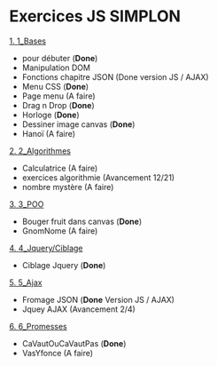 # Exercices JS SIMPLON

[1. 1_Bases](/1_Bases)
  * pour débuter (__Done__)
  * Manipulation DOM 
  * Fonctions chapitre JSON (Done version JS / AJAX)
  * Menu CSS (__Done__)
  * Page menu (A faire)
  * Drag n Drop (__Done__)
  * Horloge (__Done__)
  * Dessiner image canvas (__Done__)
  * Hanoï (A faire)

[2. 2_Algorithmes](/2_Algorithmes)
* Calculatrice (A faire)
* exercices algorithmie (Avancement 12/21)
* nombre mystère (A faire)

[3. 3_POO](/3_POO)  
* Bouger fruit dans canvas (__Done__)
* GnomNome (A faire)

[4. 4_Jquery/Ciblage](/4_Jquery/Ciblage)
* Ciblage Jquery (__Done__)

[5. 5_Ajax](/5_Ajax)  
* Fromage JSON (__Done__ Version JS / AJAX)
* Jquey AJAX (Avancement 2/4)

[6. 6_Promesses](/6_Promesses)  
* CaVautOuCaVautPas (__Done__)
* VasYfonce (A faire)



